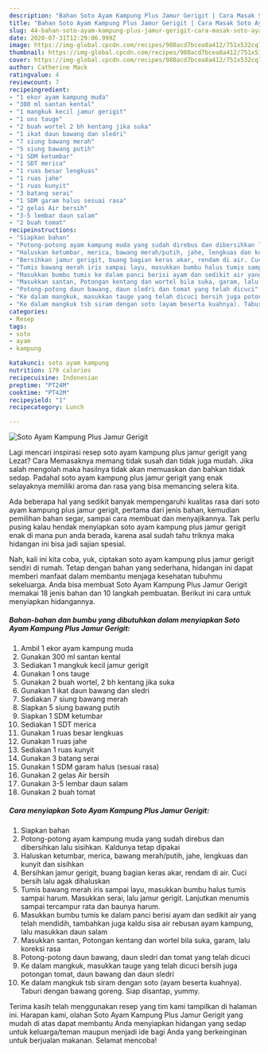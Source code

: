 ```yaml
---
description: "Bahan Soto Ayam Kampung Plus Jamur Gerigit | Cara Masak Soto Ayam Kampung Plus Jamur Gerigit Yang Enak dan Simpel"
title: "Bahan Soto Ayam Kampung Plus Jamur Gerigit | Cara Masak Soto Ayam Kampung Plus Jamur Gerigit Yang Enak dan Simpel"
slug: 44-bahan-soto-ayam-kampung-plus-jamur-gerigit-cara-masak-soto-ayam-kampung-plus-jamur-gerigit-yang-enak-dan-simpel
date: 2020-07-31T12:29:06.999Z
image: https://img-global.cpcdn.com/recipes/980acd7bcea8a412/751x532cq70/soto-ayam-kampung-plus-jamur-gerigit-foto-resep-utama.jpg
thumbnail: https://img-global.cpcdn.com/recipes/980acd7bcea8a412/751x532cq70/soto-ayam-kampung-plus-jamur-gerigit-foto-resep-utama.jpg
cover: https://img-global.cpcdn.com/recipes/980acd7bcea8a412/751x532cq70/soto-ayam-kampung-plus-jamur-gerigit-foto-resep-utama.jpg
author: Catherine Mack
ratingvalue: 4
reviewcount: 7
recipeingredient:
- "1 ekor ayam kampung muda"
- "300 ml santan kental"
- "1 mangkuk kecil jamur gerigit"
- "1 ons tauge"
- "2 buah wortel 2 bh kentang jika suka"
- "1 ikat daun bawang dan sledri"
- "7 siung bawang merah"
- "5 siung bawang putih"
- "1 SDM ketumbar"
- "1 SDT merica"
- "1 ruas besar lengkuas"
- "1 ruas jahe"
- "1 ruas kunyit"
- "3 batang serai"
- "1 SDM garam halus sesuai rasa"
- "2 gelas Air bersih"
- "3-5 lembar daun salam"
- "2 buah tomat"
recipeinstructions:
- "Siapkan bahan"
- "Potong-potong ayam kampung muda yang sudah direbus dan dibersihkan lalu sisihkan. Kaldunya tetap dipakai"
- "Haluskan ketumbar, merica, bawang merah/putih, jahe, lengkuas dan kunyit dan sisihkan"
- "Bersihkan jamur gerigit, buang bagian keras akar, rendam di air. Cuci bersih lalu agak dihaluskan"
- "Tumis bawang merah iris sampai layu, masukkan bumbu halus tumis sampai harum. Masukkan serai, lalu jamur gerigit. Lanjutkan menumis sampai tercampur rata dan baunya harum."
- "Masukkan bumbu tumis ke dalam panci berisi ayam dan sedikit air yang telah mendidih, tambahkan juga kaldu sisa air rebusan ayam kampung, lalu masukkan daun salam"
- "Masukkan santan, Potongan kentang dan wortel bila suka, garam, lalu koreksi rasa"
- "Potong-potong daun bawang, daun sledri dan tomat yang telah dicuci"
- "Ke dalam mangkuk, masukkan tauge yang telah dicuci bersih juga potongan tomat, daun bawang dan daun sledri"
- "Ke dalam mangkuk tsb siram dengan soto (ayam beserta kuahnya). Taburi dengan bawang goreng. Siap disantap, yummy."
categories:
- Resep
tags:
- soto
- ayam
- kampung

katakunci: soto ayam kampung 
nutrition: 179 calories
recipecuisine: Indonesian
preptime: "PT24M"
cooktime: "PT42M"
recipeyield: "1"
recipecategory: Lunch

---
```



![Soto Ayam Kampung Plus Jamur Gerigit](https://img-global.cpcdn.com/recipes/980acd7bcea8a412/751x532cq70/soto-ayam-kampung-plus-jamur-gerigit-foto-resep-utama.jpg)

Lagi mencari inspirasi resep soto ayam kampung plus jamur gerigit yang Lezat? Cara Memasaknya memang tidak susah dan tidak juga mudah. Jika salah mengolah maka hasilnya tidak akan memuaskan dan bahkan tidak sedap. Padahal soto ayam kampung plus jamur gerigit yang enak selayaknya memiliki aroma dan rasa yang bisa memancing selera kita.

Ada beberapa hal yang sedikit banyak mempengaruhi kualitas rasa dari soto ayam kampung plus jamur gerigit, pertama dari jenis bahan, kemudian pemilihan bahan segar, sampai cara membuat dan menyajikannya. Tak perlu pusing kalau hendak menyiapkan soto ayam kampung plus jamur gerigit enak di mana pun anda berada, karena asal sudah tahu triknya maka hidangan ini bisa jadi sajian spesial.




Nah, kali ini kita coba, yuk, ciptakan soto ayam kampung plus jamur gerigit sendiri di rumah. Tetap dengan bahan yang sederhana, hidangan ini dapat memberi manfaat dalam membantu menjaga kesehatan tubuhmu sekeluarga. Anda bisa membuat Soto Ayam Kampung Plus Jamur Gerigit memakai 18 jenis bahan dan 10 langkah pembuatan. Berikut ini cara untuk menyiapkan hidangannya.

<!--inarticleads1-->

##### Bahan-bahan dan bumbu yang dibutuhkan dalam menyiapkan Soto Ayam Kampung Plus Jamur Gerigit:

1. Ambil 1 ekor ayam kampung muda
1. Gunakan 300 ml santan kental
1. Sediakan 1 mangkuk kecil jamur gerigit
1. Gunakan 1 ons tauge
1. Gunakan 2 buah wortel, 2 bh kentang jika suka
1. Gunakan 1 ikat daun bawang dan sledri
1. Sediakan 7 siung bawang merah
1. Siapkan 5 siung bawang putih
1. Siapkan 1 SDM ketumbar
1. Sediakan 1 SDT merica
1. Gunakan 1 ruas besar lengkuas
1. Gunakan 1 ruas jahe
1. Sediakan 1 ruas kunyit
1. Gunakan 3 batang serai
1. Gunakan 1 SDM garam halus (sesuai rasa)
1. Gunakan 2 gelas Air bersih
1. Gunakan 3-5 lembar daun salam
1. Gunakan 2 buah tomat




<!--inarticleads2-->

##### Cara menyiapkan Soto Ayam Kampung Plus Jamur Gerigit:

1. Siapkan bahan
1. Potong-potong ayam kampung muda yang sudah direbus dan dibersihkan lalu sisihkan. Kaldunya tetap dipakai
1. Haluskan ketumbar, merica, bawang merah/putih, jahe, lengkuas dan kunyit dan sisihkan
1. Bersihkan jamur gerigit, buang bagian keras akar, rendam di air. Cuci bersih lalu agak dihaluskan
1. Tumis bawang merah iris sampai layu, masukkan bumbu halus tumis sampai harum. Masukkan serai, lalu jamur gerigit. Lanjutkan menumis sampai tercampur rata dan baunya harum.
1. Masukkan bumbu tumis ke dalam panci berisi ayam dan sedikit air yang telah mendidih, tambahkan juga kaldu sisa air rebusan ayam kampung, lalu masukkan daun salam
1. Masukkan santan, Potongan kentang dan wortel bila suka, garam, lalu koreksi rasa
1. Potong-potong daun bawang, daun sledri dan tomat yang telah dicuci
1. Ke dalam mangkuk, masukkan tauge yang telah dicuci bersih juga potongan tomat, daun bawang dan daun sledri
1. Ke dalam mangkuk tsb siram dengan soto (ayam beserta kuahnya). Taburi dengan bawang goreng. Siap disantap, yummy.




Terima kasih telah menggunakan resep yang tim kami tampilkan di halaman ini. Harapan kami, olahan Soto Ayam Kampung Plus Jamur Gerigit yang mudah di atas dapat membantu Anda menyiapkan hidangan yang sedap untuk keluarga/teman maupun menjadi ide bagi Anda yang berkeinginan untuk berjualan makanan. Selamat mencoba!
